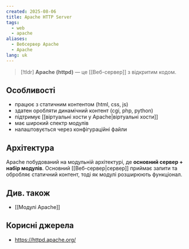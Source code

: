 ```yaml
---
created: 2025-08-06
title: Apache HTTP Server
tags:
  - web
  - apache
aliases:
  - Вебсервер Apache
  - Apache
lang: uk
---
```

> [!tldr]
> **Apache (httpd)** — це [[Веб-сервер]] з відкритим кодом.

## Особливості

- працює з статичним контентом (html, css, js)
- здатен оробляти динамічний контент (cgi, php, python)
- підтримує [[віртуальні хости у Apache|віртуальні хости]]
- має широкий спектр модулів
- налаштовується через конфігураційні файли

## Архітектура

Apache побудований на модульній архітектурі, де **основний сервер + набір модулів**. Основний [[Веб-сервер|сервер]] приймає запити та обробляє статичний контент, тоді як модулі розширюють функціонал.

## Див. також

- [[Модулі Apache]]

## Корисні джерела

- https://httpd.apache.org/